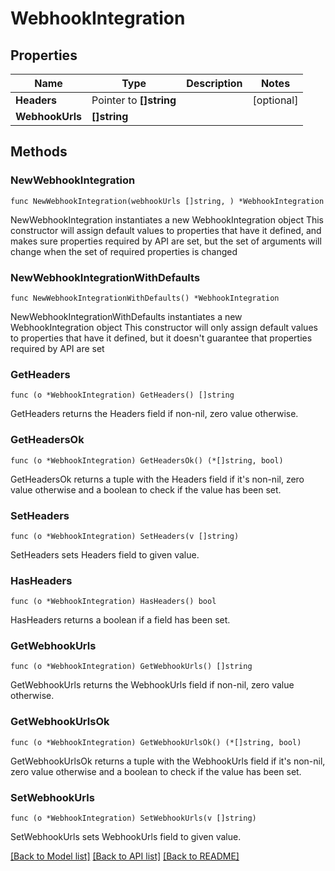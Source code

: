 # WebhookIntegration

## Properties

Name | Type | Description | Notes
------------ | ------------- | ------------- | -------------
**Headers** | Pointer to **[]string** |  | [optional] 
**WebhookUrls** | **[]string** |  | 

## Methods

### NewWebhookIntegration

`func NewWebhookIntegration(webhookUrls []string, ) *WebhookIntegration`

NewWebhookIntegration instantiates a new WebhookIntegration object
This constructor will assign default values to properties that have it defined,
and makes sure properties required by API are set, but the set of arguments
will change when the set of required properties is changed

### NewWebhookIntegrationWithDefaults

`func NewWebhookIntegrationWithDefaults() *WebhookIntegration`

NewWebhookIntegrationWithDefaults instantiates a new WebhookIntegration object
This constructor will only assign default values to properties that have it defined,
but it doesn't guarantee that properties required by API are set

### GetHeaders

`func (o *WebhookIntegration) GetHeaders() []string`

GetHeaders returns the Headers field if non-nil, zero value otherwise.

### GetHeadersOk

`func (o *WebhookIntegration) GetHeadersOk() (*[]string, bool)`

GetHeadersOk returns a tuple with the Headers field if it's non-nil, zero value otherwise
and a boolean to check if the value has been set.

### SetHeaders

`func (o *WebhookIntegration) SetHeaders(v []string)`

SetHeaders sets Headers field to given value.

### HasHeaders

`func (o *WebhookIntegration) HasHeaders() bool`

HasHeaders returns a boolean if a field has been set.

### GetWebhookUrls

`func (o *WebhookIntegration) GetWebhookUrls() []string`

GetWebhookUrls returns the WebhookUrls field if non-nil, zero value otherwise.

### GetWebhookUrlsOk

`func (o *WebhookIntegration) GetWebhookUrlsOk() (*[]string, bool)`

GetWebhookUrlsOk returns a tuple with the WebhookUrls field if it's non-nil, zero value otherwise
and a boolean to check if the value has been set.

### SetWebhookUrls

`func (o *WebhookIntegration) SetWebhookUrls(v []string)`

SetWebhookUrls sets WebhookUrls field to given value.



[[Back to Model list]](../README.md#documentation-for-models) [[Back to API list]](../README.md#documentation-for-api-endpoints) [[Back to README]](../README.md)



